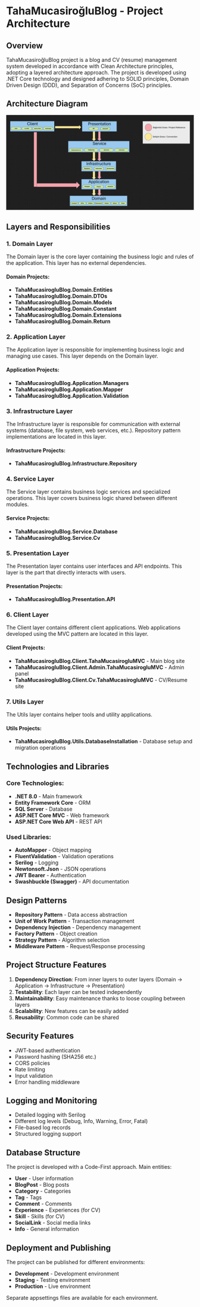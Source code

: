 # TahaMucasiroğluBlog - Project Architecture

## Overview

TahaMucasiroğluBlog project is a blog and CV (resume) management system developed in accordance with Clean Architecture principles, adopting a layered architecture approach. The project is developed using .NET Core technology and designed adhering to SOLID principles, Domain Driven Design (DDD), and Separation of Concerns (SoC) principles.

## Architecture Diagram

![TahaMucasirogluArchitecture](./Src/TahaMucasirogluArchitecture.png)

## Layers and Responsibilities

### 1. Domain Layer

The Domain layer is the core layer containing the business logic and rules of the application. This layer has no external dependencies.

#### Domain Projects:

- **TahaMucasirogluBlog.Domain.Entities**
- **TahaMucasirogluBlog.Domain.DTOs**  
- **TahaMucasirogluBlog.Domain.Models**
- **TahaMucasirogluBlog.Domain.Constant**
- **TahaMucasirogluBlog.Domain.Extensions**
- **TahaMucasirogluBlog.Domain.Return**

### 2. Application Layer

The Application layer is responsible for implementing business logic and managing use cases. This layer depends on the Domain layer.

#### Application Projects:

- **TahaMucasirogluBlog.Application.Managers**
- **TahaMucasirogluBlog.Application.Mapper**
- **TahaMucasirogluBlog.Application.Validation**

### 3. Infrastructure Layer

The Infrastructure layer is responsible for communication with external systems (database, file system, web services, etc.). Repository pattern implementations are located in this layer.

#### Infrastructure Projects:

- **TahaMucasirogluBlog.Infrastructure.Repository**

### 4. Service Layer

The Service layer contains business logic services and specialized operations. This layer covers business logic shared between different modules.

#### Service Projects:

- **TahaMucasirogluBlog.Service.Database**
- **TahaMucasirogluBlog.Service.Cv**

### 5. Presentation Layer

The Presentation layer contains user interfaces and API endpoints. This layer is the part that directly interacts with users.

#### Presentation Projects:

- **TahaMucasirogluBlog.Presentation.API**

### 6. Client Layer

The Client layer contains different client applications. Web applications developed using the MVC pattern are located in this layer.

#### Client Projects:

- **TahaMucasirogluBlog.Client.TahaMucasirogluMVC** - Main blog site
- **TahaMucasirogluBlog.Client.Admin.TahaMucasirogluMVC** - Admin panel
- **TahaMucasirogluBlog.Client.Cv.TahaMucasirogluMVC** - CV/Resume site

### 7. Utils Layer

The Utils layer contains helper tools and utility applications.

#### Utils Projects:

- **TahaMucasirogluBlog.Utils.DatabaseInstallation** - Database setup and migration operations

## Technologies and Libraries

### Core Technologies:
- **.NET 8.0** - Main framework
- **Entity Framework Core** - ORM
- **SQL Server** - Database
- **ASP.NET Core MVC** - Web framework
- **ASP.NET Core Web API** - REST API

### Used Libraries:
- **AutoMapper** - Object mapping
- **FluentValidation** - Validation operations
- **Serilog** - Logging
- **Newtonsoft.Json** - JSON operations
- **JWT Bearer** - Authentication
- **Swashbuckle (Swagger)** - API documentation

## Design Patterns

- **Repository Pattern** - Data access abstraction
- **Unit of Work Pattern** - Transaction management
- **Dependency Injection** - Dependency management
- **Factory Pattern** - Object creation
- **Strategy Pattern** - Algorithm selection
- **Middleware Pattern** - Request/Response processing

## Project Structure Features

1. **Dependency Direction**: From inner layers to outer layers (Domain → Application → Infrastructure → Presentation)
2. **Testability**: Each layer can be tested independently
3. **Maintainability**: Easy maintenance thanks to loose coupling between layers
4. **Scalability**: New features can be easily added
5. **Reusability**: Common code can be shared

## Security Features

- JWT-based authentication
- Password hashing (SHA256 etc.)
- CORS policies
- Rate limiting
- Input validation
- Error handling middleware

## Logging and Monitoring

- Detailed logging with Serilog
- Different log levels (Debug, Info, Warning, Error, Fatal)
- File-based log records
- Structured logging support

## Database Structure

The project is developed with a Code-First approach. Main entities:

- **User** - User information
- **BlogPost** - Blog posts
- **Category** - Categories
- **Tag** - Tags
- **Comment** - Comments
- **Experience** - Experiences (for CV)
- **Skill** - Skills (for CV)
- **SocialLink** - Social media links
- **Info** - General information

## Deployment and Publishing

The project can be published for different environments:
- **Development** - Development environment
- **Staging** - Testing environment
- **Production** - Live environment

Separate appsettings files are available for each environment.